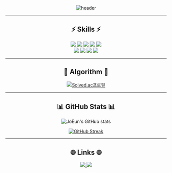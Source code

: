 <div align="center">

  ![header](https://capsule-render.vercel.app/api?type=waving&color=auto&height=300&section=header&text=👶애기프로그래머👶&fontSize=50&fontColor=ffffff&animation=fadeIn&fontAlignY=38)

</div>

---

<h2 align="center">⚡️ Skills ⚡️</h2>

<p align="center">
  <img src="https://img.shields.io/badge/JavaScript-F7DF1E?style=flat-square&logo=JavaScript&logoColor=black"/>
  <img src="https://img.shields.io/badge/HTML5-E34F26?style=flat-square&logo=HTML5&logoColor=white"/>
  <img src="https://img.shields.io/badge/CSS3-1572B6?style=flat-square&logo=CSS3&logoColor=white"/>
  <img src="https://img.shields.io/badge/Python-3776AB?style=flat-square&logo=Python&logoColor=white"/>
  <img src="https://img.shields.io/badge/C-00599C?style=flat-square&logo=C&logoColor=white"/>
  <br/>
  <img src="https://img.shields.io/badge/Django-092E20?style=flat-square&logo=Django&logoColor=white"/>
  <img src="https://img.shields.io/badge/FastAPI-009688?style=flat-square&logo=FastAPI&logoColor=white"/>
  <img src="https://img.shields.io/badge/Flask-000000?style=flat-square&logo=Flask&logoColor=white"/>
  <img src="https://img.shields.io/badge/AWS-232F3E?style=flat-square&logo=Amazon%20AWS&logoColor=white"/>
</p>

---

<h2 align="center">🌟 Algorithm 🌟</h2>

<div align="center">

[![Solved.ac프로필](http://mazassumnida.wtf/api/v2/generate_badge?boj=whdms1107)](https://solved.ac/whdms1107)

</div>

---

<h2 align="center">📊 GitHub Stats 📊</h2>

<div align="center">

![JoEun's GitHub stats](https://github-readme-stats.vercel.app/api?username=whdms2008&show_icons=true&theme=dracula)

[![GitHub Streak](https://github-readme-streak-stats.herokuapp.com/?user=whdms2008&theme=dracula)](https://git.io/streak-stats)

</div>

---

<h2 align="center">🌐 Links 🌐</h2>

<p align="center">
  <a href="https://whdms1107.tistory.com/">
    <img src="https://img.shields.io/badge/Tech%20Blog-000000?style=flat-square&logo=Tistory&logoColor=white"/>
  </a>
  <a href="mailto:whdms1107@gmail.com">
    <img src="https://img.shields.io/badge/Gmail-D14836?style=flat-square&logo=Gmail&logoColor=white&link=mailto:whdms1107@gmail.com"/>
  </a>
</p>
